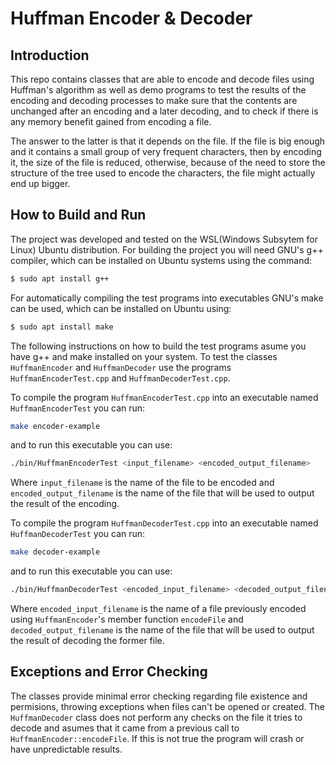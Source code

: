 # Huffman Encoder & Decoder

## Introduction

This repo contains classes that are able to encode and decode files using Huffman's algorithm as well as demo programs to test the results of the encoding and decoding processes to make sure that the contents are unchanged after an encoding and a later decoding, and to check if there is any memory benefit gained from encoding a file.

The answer to the latter is that it depends on the file. If the file is big enough and it contains a small group of very frequent characters, then by encoding it, the size of the file is reduced, otherwise, because of the need to store the structure of the tree used to encode the characters, the file might actually end up bigger.


## How to Build and Run

The project was developed and tested on the WSL(Windows Subsytem for Linux) Ubuntu distribution. For building the project you will need GNU's g++ compiler, which can be installed on Ubuntu systems using the command:

```bash
$ sudo apt install g++
```

For automatically compiling the test programs into executables GNU's make can be used, which can be installed on Ubuntu using:

```bash
$ sudo apt install make
```

The following instructions on how to build the test programs asume you have g++ and make installed on your system. 
To test the classes `HuffmanEncoder` and `HuffmanDecoder` use the programs `HuffmanEncoderTest.cpp` and `HuffmanDecoderTest.cpp`.

To compile the program `HuffmanEncoderTest.cpp` into an executable named `HuffmanEncoderTest` you can run:

```bash
make encoder-example
```

and to run this executable you can use:

```bash
./bin/HuffmanEncoderTest <input_filename> <encoded_output_filename>
```

Where `input_filename` is the name of the file to be encoded and `encoded_output_filename` is the name of the file that will be used to output the result of the encoding.

To compile the program `HuffmanDecoderTest.cpp` into an executable named `HuffmanDecoderTest` you can run:

```bash
make decoder-example
```

and to run this executable you can use:

```bash
./bin/HuffmanDecoderTest <encoded_input_filename> <decoded_output_filename>
```

Where `encoded_input_filename` is the name of a file previously encoded using `HuffmanEncoder`'s member function `encodeFile` and `decoded_output_filename` is the name of the file that will be used to output the result of decoding the former file.

## Exceptions and Error Checking

The classes provide minimal error checking regarding file existence and permisions, throwing exceptions when files can't be opened or created. The `HuffmanDecoder` class does not perform any checks on the file it tries to decode and asumes that it came from a previous call to `HuffmanEncoder::encodeFile`. If this is not true the program will crash or have unpredictable results.